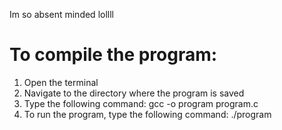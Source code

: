 Im so absent minded lollll


# To compile the program:
 1. Open the terminal
 2. Navigate to the directory where the program is saved
 3. Type the following command:
    gcc -o program program.c
 4. To run the program, type the following command:
    ./program